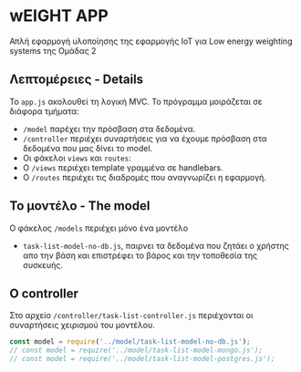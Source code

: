 # wEIGHT APP

Απλή εφαρμογή υλοποίησης της εφαρμογής ΙoT για Low energy weighting systems
της Ομάδας 2



## Λεπτομέρειες - Details

Το `app.js` ακολουθεί τη λογική MVC. Το πρόγραμμα μοιράζεται σε διάφορα τμήματα: 
 - `/model` παρέχει την πρόσβαση στα δεδομένα.
 - `/controller` περιέχει συναρτήσεις για να έχουμε πρόσβαση στα δεδομένα που μας δίνει το model.
 - Οι φάκελοι `views` και `routes`:
  - Ο `/views` περιέχει template γραμμένα σε handlebars.
  - Ο `/routes` περιέχει τις διαδρομές που αναγνωρίζει η εφαρμογή.



## Το μοντέλο - The model
Ο φάκελος `/models` περιέχει μόνο ένα μοντέλο 
- `task-list-model-no-db.js`, παιρνει τα δεδομένα που ζητάει ο χρήστης απο την βάση και επιστρέφει 
το βάρος και την τοποθεσία της συσκευής.



## Ο controller
Στο αρχείο `/controller/task-list-controller.js` περιέχονται οι συναρτήσεις χειρισμού του μοντέλου.



```javascript
const model = require('../model/task-list-model-no-db.js');
// const model = require('../model/task-list-model-mongo.js');
// const model = require('../model/task-list-model-postgres.js');
```


